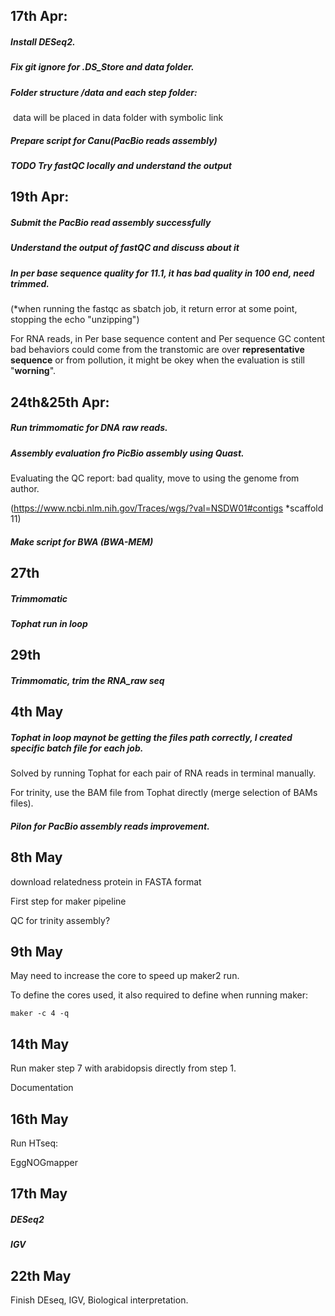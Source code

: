 ## 17th Apr:

##### Install DESeq2.

##### Fix git ignore for .DS_Store and data folder.

##### Folder structure /data and each step folder:

​     data will be placed in data folder with symbolic link

##### Prepare script for Canu(PacBio reads assembly)

##### **TODO** Try fastQC locally and understand the output

## 19th Apr:

##### Submit the PacBio read assembly successfully

##### Understand the output of fastQC and discuss about it

##### In per base sequence quality for 11.1, it has bad quality in 100 end, need trimmed.

(*when running the fastqc as sbatch job, it return error at some point, stopping the echo "unzipping")

For RNA reads, in Per base sequence content and Per sequence GC content bad behaviors could come from the transtomic are over **representative sequence** or from pollution, it might be okey when the evaluation is still "**worning**".

## 24th&25th Apr:

##### Run trimmomatic for DNA raw reads.

##### Assembly evaluation fro PicBio assembly using Quast.

Evaluating the QC report: bad quality, move to using the genome from author.

(https://www.ncbi.nlm.nih.gov/Traces/wgs/?val=NSDW01#contigs *scaffold 11)

##### Make script for BWA (BWA-MEM)

## 27th

##### Trimmomatic

##### Tophat run in loop

## 29th

##### Trimmomatic, trim the RNA_raw seq

## 4th May

##### Tophat in loop maynot be getting the files path correctly, I created specific batch file for each job.

Solved by running Tophat for each pair of RNA reads in terminal manually.

For trinity, use the BAM file from Tophat directly (merge selection of BAMs files).

##### Pilon for PacBio assembly reads improvement.



## 8th May

download relatedness protein in FASTA format

First step for maker pipeline

QC for trinity assembly?

## 9th May

May need to increase the core to speed up maker2 run.

To define the cores used, it also required to define when running maker:

```shell
maker -c 4 -q
```

## 14th May

Run maker step 7 with arabidopsis directly from step 1. 

Documentation

## 16th May

Run HTseq:

EggNOGmapper

## 17th May

##### DESeq2

##### IGV

## 22th May

Finish DEseq, IGV, Biological interpretation.